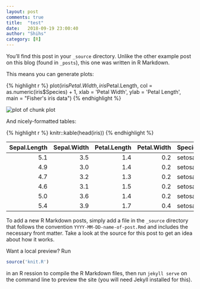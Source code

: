 ```yaml
---
layout: post
comments: true
title:  "test"
date:   2018-09-19 23:00:40
author: "Shihs"
category: [R]
---
```


You’ll find this post in your `_source` directory. Unlike the other example post on this blog (found in `_posts`), this one was written in R Markdown.

This means you can generate plots:


{% highlight r %}
plot(iris$Petal.Width, iris$Petal.Length,
     col = as.numeric(iris$Species) + 1,
     xlab = 'Petal Width', ylab = 'Petal Length',
     main = "Fisher's iris data")
{% endhighlight %}

![plot of chunk plot](/blog/figure/source/2018-09-19-test/plot-1.png)

And nicely-formatted tables:


{% highlight r %}
knitr::kable(head(iris))
{% endhighlight %}



| Sepal.Length| Sepal.Width| Petal.Length| Petal.Width|Species |
|------------:|-----------:|------------:|-----------:|:-------|
|          5.1|         3.5|          1.4|         0.2|setosa  |
|          4.9|         3.0|          1.4|         0.2|setosa  |
|          4.7|         3.2|          1.3|         0.2|setosa  |
|          4.6|         3.1|          1.5|         0.2|setosa  |
|          5.0|         3.6|          1.4|         0.2|setosa  |
|          5.4|         3.9|          1.7|         0.4|setosa  |

To add a new R Markdown posts, simply add a file in the `_source` directory that follows the convention `YYYY-MM-DD-name-of-post.Rmd` and includes the necessary front matter. Take a look at the source for this post to get an idea about how it works.

Want a local preview? Run
```r
source('knit.R')
```
in an R ression to compile the R Markdown files, then run `jekyll serve` on the command line to preview the site (you will need Jekyll installed for this).
